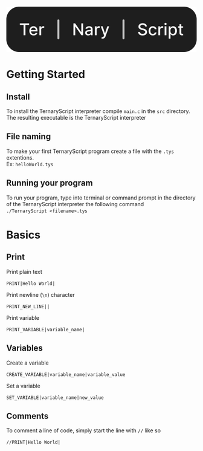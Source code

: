 ![TernaryScript](./logo/logo.svg)
# Getting Started
## Install
To install the TernaryScript interpreter compile `main.c` in the `src` directory. The resulting executable is the TernaryScript interpreter
## File naming
To make your first TernaryScript program create a file with the `.tys` extentions.
<br>
Ex: `helloWorld.tys`
## Running your program
To run your program, type into terminal or command prompt in the directory of the TernaryScript interpreter the following command
<br>
`./TernaryScript <filename>.tys`
# Basics
## Print
Print plain text
```
PRINT|Hello World|
```
Print newline (`\n`) character
```
PRINT_NEW_LINE||
```
Print variable
```
PRINT_VARIABLE|variable_name|
```
## Variables
Create a variable
```
CREATE_VARIABLE|variable_name|variable_value
```
Set a variable
```
SET_VARIABLE|variable_name|new_value
```
## Comments
To comment a line of code, simply start the line with `//` like so
```
//PRINT|Hello World|
```
